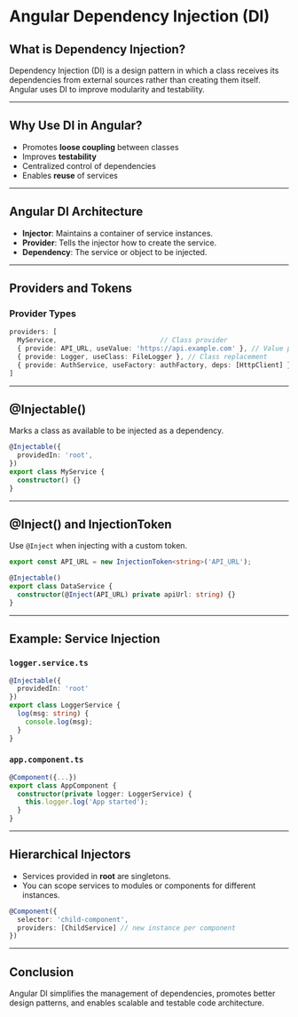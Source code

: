 # Angular Dependency Injection (DI)

## What is Dependency Injection?

Dependency Injection (DI) is a design pattern in which a class receives its dependencies from external sources rather than creating them itself. Angular uses DI to improve modularity and testability.

---

## Why Use DI in Angular?

- Promotes **loose coupling** between classes
- Improves **testability**
- Centralized control of dependencies
- Enables **reuse** of services

---

## Angular DI Architecture

- **Injector**: Maintains a container of service instances.
- **Provider**: Tells the injector how to create the service.
- **Dependency**: The service or object to be injected.

---

## Providers and Tokens

### Provider Types

```typescript
providers: [
  MyService,                          // Class provider
  { provide: API_URL, useValue: 'https://api.example.com' }, // Value provider
  { provide: Logger, useClass: FileLogger }, // Class replacement
  { provide: AuthService, useFactory: authFactory, deps: [HttpClient] } // Factory provider
]
```

---

## @Injectable()

Marks a class as available to be injected as a dependency.

```typescript
@Injectable({
  providedIn: 'root',
})
export class MyService {
  constructor() {}
}
```

---

## @Inject() and InjectionToken

Use `@Inject` when injecting with a custom token.

```typescript
export const API_URL = new InjectionToken<string>('API_URL');

@Injectable()
export class DataService {
  constructor(@Inject(API_URL) private apiUrl: string) {}
}
```

---

## Example: Service Injection

### `logger.service.ts`

```typescript
@Injectable({
  providedIn: 'root'
})
export class LoggerService {
  log(msg: string) {
    console.log(msg);
  }
}
```

### `app.component.ts`

```typescript
@Component({...})
export class AppComponent {
  constructor(private logger: LoggerService) {
    this.logger.log('App started');
  }
}
```

---

## Hierarchical Injectors

- Services provided in **root** are singletons.
- You can scope services to modules or components for different instances.

```typescript
@Component({
  selector: 'child-component',
  providers: [ChildService] // new instance per component
})
```

---

## Conclusion

Angular DI simplifies the management of dependencies, promotes better design patterns, and enables scalable and testable code architecture.
